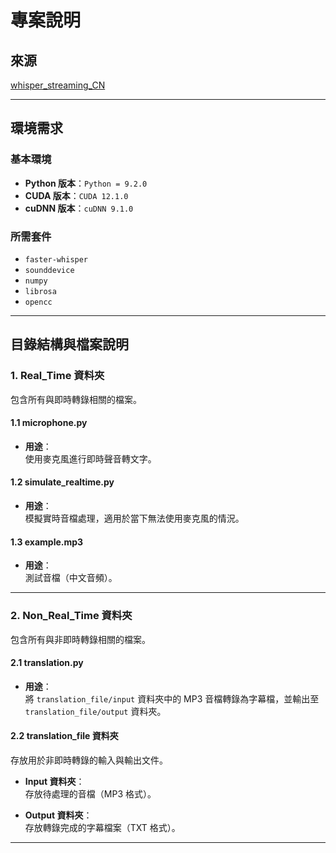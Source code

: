 # **專案說明**

## **來源**
[whisper_streaming_CN](https://github.com/Gloridust/whisper_streaming_CN)

---

## **環境需求**

### **基本環境**
- **Python 版本**：`Python = 9.2.0`
- **CUDA 版本**：`CUDA 12.1.0`
- **cuDNN 版本**：`cuDNN 9.1.0`

### **所需套件**
- `faster-whisper`
- `sounddevice`
- `numpy`
- `librosa`
- `opencc`

---

## **目錄結構與檔案說明**

### **1. Real_Time 資料夾**
包含所有與即時轉錄相關的檔案。

#### **1.1 microphone.py**
- **用途**：  
  使用麥克風進行即時聲音轉文字。

#### **1.2 simulate_realtime.py**
- **用途**：  
  模擬實時音檔處理，適用於當下無法使用麥克風的情況。

#### **1.3 example.mp3**
- **用途**：  
  測試音檔（中文音頻）。

---

### **2. Non_Real_Time 資料夾**
包含所有與非即時轉錄相關的檔案。

#### **2.1 translation.py**
- **用途**：  
  將 `translation_file/input` 資料夾中的 MP3 音檔轉錄為字幕檔，並輸出至 `translation_file/output` 資料夾。

#### **2.2 translation_file 資料夾**
存放用於非即時轉錄的輸入與輸出文件。

- **Input 資料夾**：  
  存放待處理的音檔（MP3 格式）。

- **Output 資料夾**：  
  存放轉錄完成的字幕檔案（TXT 格式）。

---
